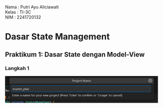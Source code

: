 Nama : Putri Ayu Aliciawati  
Kelas : TI-3C  
NIM : 2241720132  

# Dasar State Management  
## Praktikum 1: Dasar State dengan Model-View
### Langkah 1
![alt text](image.png)